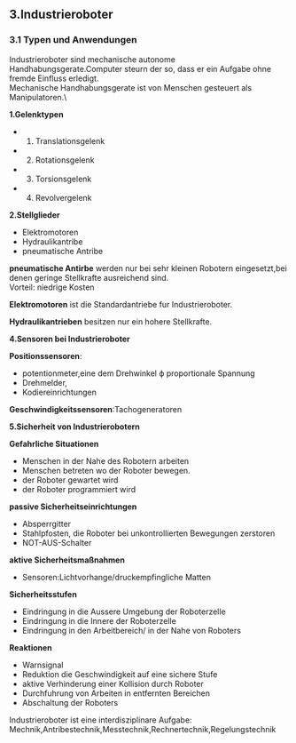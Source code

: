 ## 3.Industrieroboter
### 3.1 Typen und Anwendungen

Industrieroboter sind mechanische autonome Handhabungsgerate.Computer steurn der so, dass er ein Aufgabe ohne fremde Einfluss erledigt.\
Mechanische Handhabungsgerate ist von Menschen gesteuert als Manipulatoren.\

**1.Gelenktypen**
- 1. Translationsgelenk
- 2. Rotationsgelenk
- 3. Torsionsgelenk
- 4. Revolvergelenk

**2.Stellglieder**
- Elektromotoren
- Hydraulikantribe
- pneumatische Antribe

**pneumatische Antirbe** werden nur bei sehr kleinen Robotern eingesetzt,bei denen geringe Stellkrafte ausreichend sind.\
Vorteil: niedrige Kosten

**Elektromotoren** ist die Standardantriebe fur Industrieroboter.

**Hydraulikantrieben** besitzen nur ein hohere Stellkrafte.

**4.Sensoren bei Industrieroboter**

**Positionssensoren**:
- potentionmeter,eine dem
Drehwinkel ϕ proportionale Spannung
- Drehmelder,
- Kodiereinrichtungen


**Geschwindigkeitssensoren**:Tachogeneratoren

 **5.Sicherheit von Industrierobotern**

**Gefahrliche Situationen**
- Menschen in der Nahe des Robotern arbeiten
- Menschen betreten wo der Roboter bewegen.
- der Roboter gewartet wird
- der Roboter programmiert wird

**passive Sicherheitseinrichtungen**
- Absperrgitter
- Stahlpfosten, die Roboter bei unkontrollierten  Bewegungen zerstoren
- NOT-AUS-Schalter

**aktive Sicherheitsmaßnahmen**
- Sensoren:Lichtvorhange/druckempfingliche Matten


**Sicherheitsstufen**
- Eindringung in die Aussere Umgebung der Roboterzelle
- Eindringung in die Innere der Roboterzelle
- Eindringung in den Arbeitbereich/ in der Nahe von Roboters

**Reaktionen**
- Warnsignal
- Reduktion die Geschwindigkeit auf eine sichere Stufe
- aktive Verhinderung einer Kollision durch Roboter
- Durchfuhrung von Arbeiten in entfernten Bereichen
- Abschaltung der Roboters

Industrieroboter ist eine interdisziplinare Aufgabe:
Mechnik,Antribestechnik,Messtechnik,Rechnertechnik,Regelungstechnik
